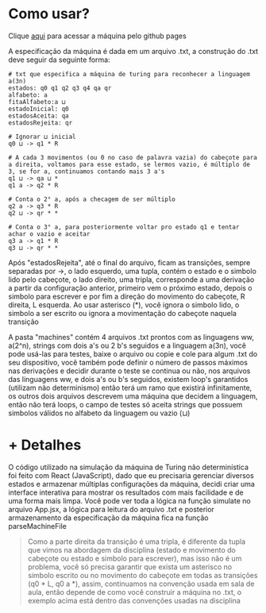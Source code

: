 # Como usar?

Clique [aqui](https://deyvib.github.io/MaquinaDeTuringND/) para acessar a máquina pelo github pages

A especificação da máquina é dada em um arquivo .txt, a construção do .txt deve seguir da seguinte forma:

```
# txt que especifica a máquina de turing para reconhecer a linguagem a(3n)
estados: q0 q1 q2 q3 q4 qa qr
alfabeto: a
fitaAlfabeto:a ⊔
estadoInicial: q0
estadosAceita: qa
estadosRejeita: qr

# Ignorar ⊔ inicial
q0 ⊔ -> q1 * R

# A cada 3 movimentos (ou 0 no caso de palavra vazia) do cabeçote para a direita, voltamos para esse estado, se lermos vazio, é múltiplo de 3, se for a, continuamos contando mais 3 a's
q1 ⊔ -> qa ⊔ *
q1 a -> q2 * R

# Conta o 2° a, após a checagem de ser múltiplo
q2 a -> q3 * R
q2 ⊔ -> qr * *

# Conta o 3° a, para posteriormente voltar pro estado q1 e tentar achar o vazio e aceitar
q3 a -> q1 * R
q3 ⊔ -> qr * *

```

Após "estadosRejeita", até o final do arquivo, ficam as transições, sempre separadas por ->, o lado esquerdo, uma tupla, contém o estado e o simbolo lido pelo cabeçote, o lado direito, uma tripla, corresponde a uma derivação a partir da configuração anterior, primeiro vem o próximo estado, depois o simbolo para escrever e por fim a direção do movimento do cabeçote, R direita, L esquerda. Ao usar asterisco (*), você ignora o simbolo lido, o simbolo a ser escrito ou ignora a movimentação do cabeçote naquela transição

A pasta "machines" contém 4 arquivos .txt prontos com as linguagens ww, a(2^n), strings com dois a's ou 2 b's seguidos e a linguagem a(3n), você pode usá-las para testes, baixe o arquivo ou copie e cole para algum .txt do seu dispositivo, você também pode definir o número de passos máximos nas derivações e decidir durante o teste se continua ou não, nos arquivos das linguagens ww, e dois a's ou b's seguidos, existem loop's garantidos (utilizam não determinismo) então terá um ramo que existirá infinitamente, os outros dois arquivos descrevem uma máquina que decidem a linguagem, então não terá loops, o campo de testes só aceita strings que possuem simbolos válidos no alfabeto da linguagem ou vazio (⊔)

# + Detalhes

O código utilizado na simulação da máquina de Turing não determinística foi feito com React (JavaScript), dado que eu precisaria gerenciar diversos estados e armazenar múltiplas configurações da máquina, decidi criar uma interface interativa para mostrar os resultados com mais facilidade e de uma forma mais limpa. Você pode ver toda a lógica na função simulate no arquivo App.jsx, a lógica para leitura do arquivo .txt e posterior armazenamento da especificação da máquina fica na função parseMachineFile

> Como a parte direita da transição é uma tripla, é diferente da tupla que vimos na abordagem da disciplina (estado e movimento do cabeçote ou estado e simbolo para escrever), mas isso não é um problema, você só precisa garantir que exista um asterisco no simbolo escrito ou no movimento do cabeçote em todas as transições (q0 * L, q0 a *), assim, continuamos na convenção usada em sala de aula, então depende de como você construir a máquina no .txt, o exemplo acima está dentro das convenções usadas na disciplina
